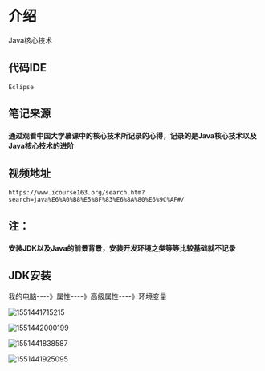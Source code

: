 # 介绍

Java核心技术

## 代码IDE

```
Eclipse
```

## 笔记来源

#### 	**通过观看中国大学慕课中的核心技术所记录的心得，记录的是Java核心技术以及Java核心技术的进阶**

## 视频地址

```
https://www.icourse163.org/search.htm?search=java%E6%A0%B8%E5%BF%83%E6%8A%80%E6%9C%AF#/
```

## 注：

#### ​	**安装JDK以及Java的前景背景，安装开发环境之类等等比较基础就不记录**



## JDK安装

我的电脑----》属性----》高级属性----》环境变量

![1551441715215](C:\Users\Administrator\AppData\Roaming\Typora\typora-user-images\1551441715215.png)

![1551442000199](C:\Users\Administrator\AppData\Roaming\Typora\typora-user-images\1551442000199.png)

![1551441838587](C:\Users\Administrator\AppData\Roaming\Typora\typora-user-images\1551441838587.png)

![1551441925095](C:\Users\Administrator\AppData\Roaming\Typora\typora-user-images\1551441925095.png)